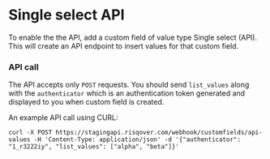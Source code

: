 # Single select API

To enable the the API, add a custom field of value type Single select (API). 
This will create an API endpoint to insert values for that custom field. 

### API call

The API accepts only `POST` requests. You should send `list_values` along
with the `authenticator` which is an authentication token generated and displayed to you
when custom field is created. 

An example API call using CURL: 

```
curl -X POST https://stagingapi.risqover.com/webhook/customfields/api-values -H 'Content-Type: application/json' -d '{"authenticator": "1_r3222iy", "list_values": ["alpha", "beta"]}'
```

